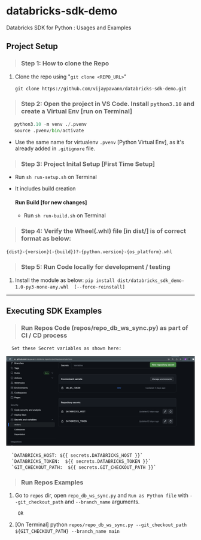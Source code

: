 # databricks-sdk-demo
Databricks SDK for Python : Usages and Examples

## Project Setup
>### Step 1: How to clone the Repo
   
   1. Clone the repo using "`git clone <REPO_URL>`"

      `git clone https://github.com/vijaypavann/databricks-sdk-demo.git`
     
>### Step 2: Open the project in VS Code. Install `python3.10` and create a Virtual Env [run  on Terminal]

   ```python
      python3.10 -m venv ./.pvenv
      source .pvenv/bin/activate
   ```
   
   * Use the same name for virtualenv `.pvenv` [Python Virtual Env], as it's already added in `.gitignore` file.

>### Step 3: Project Inital Setup [First Time Setup]
* Run `sh run-setup.sh` on Terminal
* It includes build creation 

  #### Run Build [for new changes]
    * Run `sh run-build.sh` on Terminal

>### Step 4: Verify the Wheel(.whl) file [in dist/] is of correct format as below: 
`{dist}-{version}(-{build})?-{python.version}-{os_platform}.whl`


>### Step 5: Run Code locally for development / testing
1. Install the module as below: 
`pip install dist/databricks_sdk_demo-1.0-py3-none-any.whl  [--force-reinstall]`


--- 
## Executing SDK Examples

>### Run Repos Code (repos/repo_db_ws_sync.py) as part of CI / CD process
      
      Set these Secret variables as shown here:

![Env Variable](./assets/github_settings_secrets.png)

      `DATABRICKS_HOST: ${{ secrets.DATABRICKS_HOST }}`
      `DATABRICKS_TOKEN:  ${{ secrets.DATABRICKS_TOKEN }}`
      `GIT_CHECKOUT_PATH:  ${{ secrets.GIT_CHECKOUT_PATH }}`

>### Run Repos Examples
   1. Go to `repos` dir, open `repo_db_ws_sync.py` and `Run as Python file` with `--git_checkout_path` and `--branch_name` arguments.

           OR

   1. [On Terminal] python `repos/repo_db_ws_sync.py --git_checkout_path ${GIT_CHECKOUT_PATH} --branch_name main` 

 